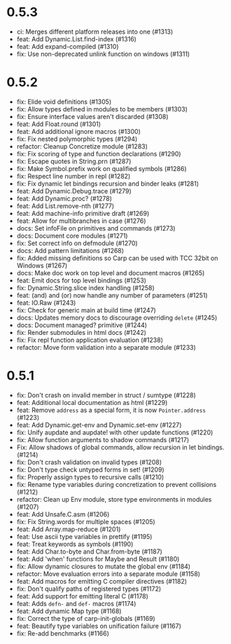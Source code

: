 # 0.5.3
- ci: Merges different platform releases into one (#1313)
- feat: Add Dynamic.List.find-index (#1316)
- feat: Add expand-compiled (#1310)
- fix: Use non-deprecated unlink function on windows (#1311)

# 0.5.2
- fix: Elide void definitions (#1305)
- fix: Allow types defined in modules to be members (#1303)
- fix: Ensure interface values aren't discarded (#1308)
- feat: Add Float.round (#1301)
- feat: Add additional ignore macros (#1300)
- fix: Fix nested polymorphic types (#1294)
- refactor: Cleanup Concretize module (#1283)
- fix: Fix scoring of type and function declarations (#1290)
- fix: Escape quotes in String.prn (#1287)
- fix: Make Symbol.prefix work on qualified symbols (#1286)
- fix: Respect line number in repl (#1282)
- fix: Fix dynamic let bindings recursion and binder leaks (#1281)
- feat: Add Dynamic.Debug.trace (#1279)
- feat: Add Dynamic.proc? (#1278)
- feat: Add List.remove-nth (#1277)
- feat: Add machine-info primitive draft (#1269)
- feat: Allow for multibranches in case (#1276)
- docs: Set infoFile on primitives and commands (#1273)
- docs: Document core modules (#1271)
- fix: Set correct info on defmodule (#1270)
- docs: Add pattern limitations (#1268)
- fix: Added missing definitions so Carp can be used with TCC 32bit on Windows (#1267)
- docs: Make doc work on top level and document macros (#1265)
- feat: Emit docs for top level bindings (#1253)
- fix: Dynamic.String.slice index handling (#1258)
- feat: (and) and (or) now handle any number of parameters (#1251)
- feat: IO.Raw (#1243)
- fix: Check for generic main at build time (#1247)
- docs: Updates memory docs to discourage overriding `delete` (#1245)
- docs: Document managed? primitive (#1244)
- fix: Render submodules in html docs (#1242)
- fix: Fix repl function application evaluation (#1238)
- refactor: Move form validation into a separate module (#1233)

# 0.5.1
- fix: Don't crash on invalid member in struct / sumtype (#1228)
- feat: Additional local documentation as html  (#1229)
- feat: Remove `address` as a special form, it is now `Pointer.address` (#1223)
- feat: Add Dynamic.get-env and Dynamic.set-env (#1227)
- fix: Unify aupdate and aupdate! with other update functions  (#1220)
- fix: Allow function arguments to shadow commands (#1217)
- Fix: Allow shadows of global commands, allow recursion in let bindings. (#1214)
- fix: Don't crash validation on invalid types (#1208)
- fix: Don't type check untyped forms in set! (#1209)
- fix: Properly assign types to recursive calls (#1210)
- fix: Rename type variables during concretization to prevent collisions (#1212)
- refactor: Clean up Env module, store type environments in modules (#1207)
- feat: Add Unsafe.C.asm (#1206)
- fix: Fix String.words for multiple spaces (#1205)
- feat: Add Array.map-reduce (#1201)
- feat: Use ascii type variables in prettify (#1195)
- feat: Treat keywords as symbols (#1190)
- feat: Add Char.to-byte and Char.from-byte (#1187)
- feat: Add 'when' functions for Maybe and Result (#1180)
- fix: Allow dynamic closures to mutate the global env (#1184)
- refactor: Move evaluation errors into a separate module (#1158)
- feat: Add macros for emitting C compiler directives (#1182)
- fix: Don't qualify paths of registered types (#1172)
- feat: Add support for emitting literal C (#1178)
- feat: Adds `defn-` and `def-` macros (#1174)
- feat: Add dynamic Map type (#1168)
- fix: Correct the type of carp-init-globals (#1169)
- feat: Beautify type variables on unification failure (#1167)
- fix: Re-add benchmarks (#1166)
